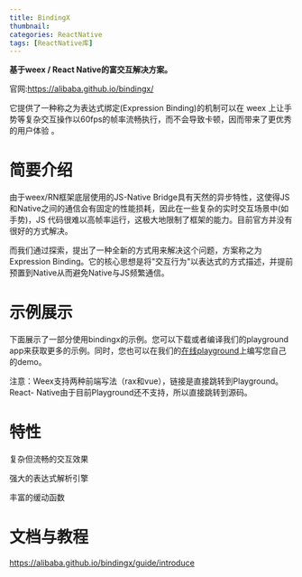 ```yaml
---
title: BindingX
thumbnail: 
categories: ReactNative
tags: [ReactNative库]
---
```


**基于weex / React Native的富交互解决方案。**

官网:<https://alibaba.github.io/bindingx/>

它提供了一种称之为表达式绑定(Expression Binding)的机制可以在 weex
上让手势等复杂交互操作以60fps的帧率流畅执行，而不会导致卡顿，因而带来了更优秀的用户体验 。

# 简要介绍

由于weex/RN框架底层使用的JS-Native
Bridge具有天然的异步特性，这使得JS和Native之间的通信会有固定的性能损耗，因此在一些复杂的实时交互场景中(如手势)，JS
代码很难以高帧率运行，这极大地限制了框架的能力。目前官方并没有很好的方式解决。

而我们通过探索，提出了一种全新的方式用来解决这个问题，方案称之为Expression
Binding。它的核心思想是将"交互行为"以表达式的方式描述，并提前预置到Native从而避免Native与JS频繁通信。

# 示例展示

下面展示了一部分使用bindingx的示例。您可以下载或者编译我们的playground
app来获取更多的示例。同时，您也可以在我们的[在线playground](https://alibaba.github.io/bindingx/playground)上编写您自己的demo。

注意：Weex支持两种前端写法（rax和vue），链接是直接跳转到Playground。 React-
Native由于目前Playground还不支持，所以直接跳转到源码。

# 特性

复杂但流畅的交互效果

强大的表达式解析引擎

丰富的缓动函数

# 文档与教程

<https://alibaba.github.io/bindingx/guide/introduce>

